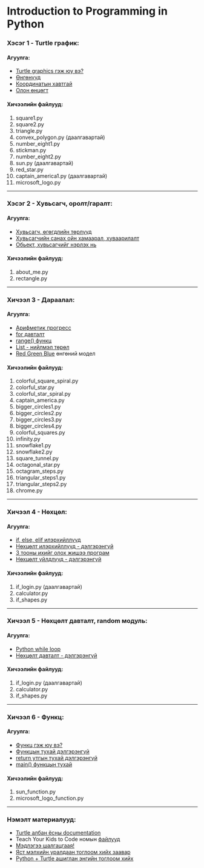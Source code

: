 # Introduction to Programming in Python

### Хэсэг 1 - Turtle график:

#### Агуулга:
- [Turtle graphics гэж юу вэ?](https://en.wikipedia.org/wiki/Turtle_graphics)
- [Өнгөнүүд](https://trinket.io/docs/colors)
- [Координатын хавтгай](https://en.wikipedia.org/wiki/Cartesian_coordinate_system)
- [Олон өнцөгт](https://en.wikipedia.org/wiki/Regular_polygon)

#### Хичээлийн файлууд:
1. square1.py
2. square2.py
3. triangle.py
4. convex_polygon.py (даалгавартай)
5. number_eight1.py
6. stickman.py
7. number_eight2.py
8. sun.py (даалгавартай)
9. red_star.py
10. captain_america1.py (даалгавартай)
11. microsoft_logo.py
----------------
### Хэсэг 2 - Хувьсагч, оролт/гаралт:

#### Агуулга:
- [Хувьсагч, өгөгдлийн төрлүүд](https://www.learnpython.org/en/Variables_and_Types)
- [Хувьсагчийн санах ойн хамаарал, хуваарилалт](https://www.oreilly.com/library/view/python-in-a/0596001886/ch04s03.html)
- [Обьект, хувьсагчийг нэрлэх нь](https://realpython.com/python-variables/)

#### Хичээлийн файлууд:
1. about_me.py
2. rectangle.py
----------------
### Хичээл 3 - Дараалал:

#### Агуулга:
- [Арифметик прогресс](https://en.wikipedia.org/wiki/Arithmetic_progression)
- [for давталт](https://www.digitalocean.com/community/tutorials/how-to-construct-for-loops-in-python-3)
- [range() функц](https://www.geeksforgeeks.org/python-range-function/)
- [List - нийлмэл төрөл](https://www.digitalocean.com/community/tutorials/understanding-lists-in-python-3)
- [Red Green Blue](https://en.wikipedia.org/wiki/RGB_color_model) өнгөний модел

#### Хичээлийн файлууд:
1. colorful_square_spiral.py
2. colorful_star.py
3. colorful_star_spiral.py
4. captain_america.py
6. bigger_circles1.py
7. bigger_circles2.py
8. bigger_circles3.py
9. bigger_circles4.py
10. colorful_squares.py
11. infinity.py
13. snowflake1.py
14. snowflake2.py
15. square_tunnel.py
16. octagonal_star.py
17. octagram_steps.py
18. triangular_steps1.py
19. triangular_steps2.py
20. chrome.py
----------------
### Хичээл 4 - Нөхцөл:

#### Агуулга:
- [if, else, elif илэрхийллүүд](https://www.programiz.com/python-programming/if-elif-else)
- [Нөхцөлт илэрхийллүүд - дэлгэрэнгүй](https://realpython.com/python-conditional-statements/)
- [3 тооны ихийг олох жишээ програм](https://www.programiz.com/python-programming/examples/largest-number-three)
- [Нөхцөлт үйлдлүүд - дэлгэрэнгүй](https://thomas-cokelaer.info/tutorials/python/boolean.html)

#### Хичээлийн файлууд:
1. if_login.py (даалгавартай)
2. calculator.py
3. if_shapes.py
----------------
### Хичээл 5 - Нөхцөлт давталт, random модуль:

#### Агуулга:
- [Python while loop](https://www.programiz.com/python-programming/while-loop)
- [Нөхцөлт давталт - дэлгэрэнгүй](https://realpython.com/python-while-loop/)

#### Хичээлийн файлууд:
1. if_login.py (даалгавартай)
2. calculator.py
3. if_shapes.py
----------------
### Хичээл 6 - Функц:

#### Агуулга:
- [Функц гэж юу вэ?](https://www.learnpython.org/en/Functions)
- [Функцын тухай дэлгэрэнгүй](https://realpython.com/defining-your-own-python-function/)
- [return утгын тухай дэлгэрэнгүй](https://realpython.com/python-return-statement/)
- [main() функцын тухай](https://realpython.com/python-main-function/#a-basic-python-main/)

#### Хичээлийн файлууд:
1. sun_function.py
2. microsoft_logo_function.py
----------------
### Нэмэлт материалууд:
- [Turtle албан ёсны documentation](https://docs.python.org/3/library/turtle.html)
- Teach Your Kids to Code номын [файлууд](https://nostarch.com/download/Teach_Your_Kids_to_Code_program_files.zip)
- [Мэдлэгээ шалгацгаая!](https://realpython.com/quizzes/)
- [Яст мэлхийн уралдаан тоглоом хийх заавар](https://realpython.com/beginners-guide-python-turtle/#final-project-the-python-turtle-race)
- [Python + Turtle ашиглан энгийн тоглоом хийх](https://repl.it/talk/learn/How-to-create-a-fairly-basic-game-using-Python-with-Turtle-Graphics/8182)
